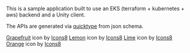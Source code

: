 This is a sample application built to use an EKS (terraform + kubernetes + aws) backend and a Unity client.

The APIs are generated via [quicktype](https://app.quicktype.io/) from json schema.

<a target="_blank" href="https://icons8.com/icon/LJw0Z94vqp2G/grapefruit">Grapefruit</a> icon by <a target="_blank" href="https://icons8.com">Icons8</a>
<a target="_blank" href="https://icons8.com/icon/jtFK0QKYEG3e/lemon">Lemon</a> icon by <a target="_blank" href="https://icons8.com">Icons8</a>
<a target="_blank" href="https://icons8.com/icon/sRGGhn3hfWzK/lime">Lime</a> icon by <a target="_blank" href="https://icons8.com">Icons8</a>
<a target="_blank" href="https://icons8.com/icon/wlASvJsDH2qh/orange">Orange</a> icon by <a target="_blank" href="https://icons8.com">Icons8</a>
